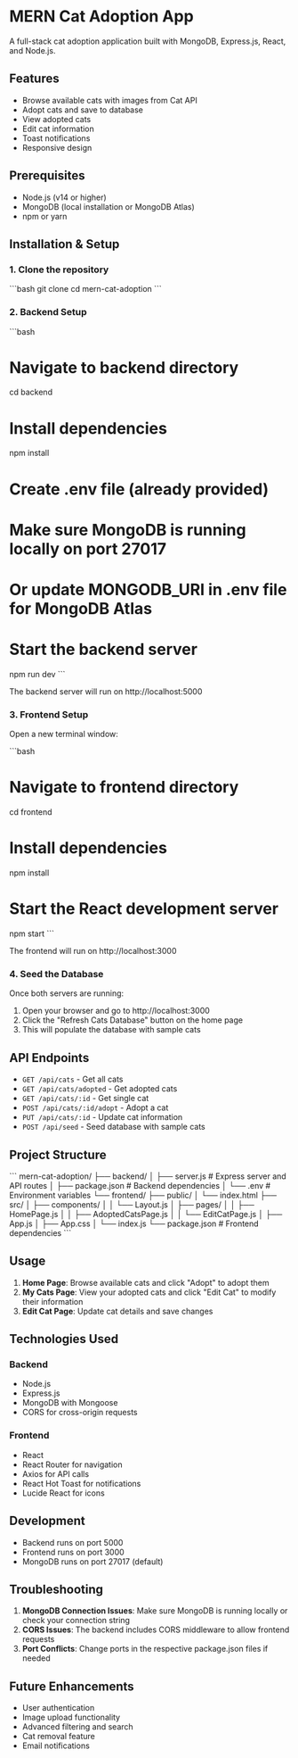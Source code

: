 # MERN Cat Adoption App

A full-stack cat adoption application built with MongoDB, Express.js, React, and Node.js.

## Features

- Browse available cats with images from Cat API
- Adopt cats and save to database
- View adopted cats
- Edit cat information
- Toast notifications
- Responsive design

## Prerequisites

- Node.js (v14 or higher)
- MongoDB (local installation or MongoDB Atlas)
- npm or yarn

## Installation & Setup

### 1. Clone the repository
\`\`\`bash
git clone <your-repo-url>
cd mern-cat-adoption
\`\`\`

### 2. Backend Setup

\`\`\`bash
# Navigate to backend directory
cd backend

# Install dependencies
npm install

# Create .env file (already provided)
# Make sure MongoDB is running locally on port 27017
# Or update MONGODB_URI in .env file for MongoDB Atlas

# Start the backend server
npm run dev
\`\`\`

The backend server will run on http://localhost:5000

### 3. Frontend Setup

Open a new terminal window:

\`\`\`bash
# Navigate to frontend directory
cd frontend

# Install dependencies
npm install

# Start the React development server
npm start
\`\`\`

The frontend will run on http://localhost:3000

### 4. Seed the Database

Once both servers are running:

1. Open your browser and go to http://localhost:3000
2. Click the "Refresh Cats Database" button on the home page
3. This will populate the database with sample cats

## API Endpoints

- `GET /api/cats` - Get all cats
- `GET /api/cats/adopted` - Get adopted cats
- `GET /api/cats/:id` - Get single cat
- `POST /api/cats/:id/adopt` - Adopt a cat
- `PUT /api/cats/:id` - Update cat information
- `POST /api/seed` - Seed database with sample cats

## Project Structure

\`\`\`
mern-cat-adoption/
├── backend/
│   ├── server.js          # Express server and API routes
│   ├── package.json       # Backend dependencies
│   └── .env              # Environment variables
└── frontend/
    ├── public/
    │   └── index.html
    ├── src/
    │   ├── components/
    │   │   └── Layout.js
    │   ├── pages/
    │   │   ├── HomePage.js
    │   │   ├── AdoptedCatsPage.js
    │   │   └── EditCatPage.js
    │   ├── App.js
    │   ├── App.css
    │   └── index.js
    └── package.json          # Frontend dependencies
\`\`\`

## Usage

1. **Home Page**: Browse available cats and click "Adopt" to adopt them
2. **My Cats Page**: View your adopted cats and click "Edit Cat" to modify their information
3. **Edit Cat Page**: Update cat details and save changes

## Technologies Used

### Backend
- Node.js
- Express.js
- MongoDB with Mongoose
- CORS for cross-origin requests

### Frontend
- React
- React Router for navigation
- Axios for API calls
- React Hot Toast for notifications
- Lucide React for icons

## Development

- Backend runs on port 5000
- Frontend runs on port 3000
- MongoDB runs on port 27017 (default)

## Troubleshooting

1. **MongoDB Connection Issues**: Make sure MongoDB is running locally or check your connection string
2. **CORS Issues**: The backend includes CORS middleware to allow frontend requests
3. **Port Conflicts**: Change ports in the respective package.json files if needed

## Future Enhancements

- User authentication
- Image upload functionality
- Advanced filtering and search
- Cat removal feature
- Email notifications
